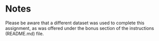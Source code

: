 # Notes

Please be aware that a different dataset was used to complete this assignment, as was offered under the bonus section of the instructions (README.md) file.